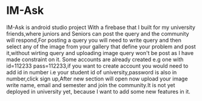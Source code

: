 # IM-Ask
IM-Ask is android studio project With a firebase that I built for my university friends,where juniors and Seniors can post the query
and the community will respond,For posting a query you will need to write query and then select any of the image from your gallery 
that define your problem and post it,without wirting query and uploading image query won't be post as I have made constraint on it.
Some accounts are already created e.g one with id=112233 pass=112233,if you want to create account you would need to add id in number
i.e your student id of university,password is also in number,click sign up,After new section will open now upload your image write name,
email and semester and join the community.It is not yet deployed in university yet, because I want to add some new features in it.
